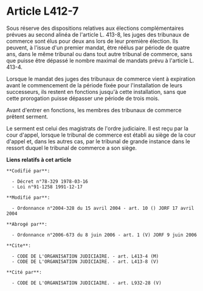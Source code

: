 # Article L412-7

Sous réserve des dispositions relatives aux élections complémentaires prévues au second alinéa de l'article L. 413-8, les
juges des tribunaux de commerce sont élus pour deux ans lors de leur première élection. Ils peuvent, à l'issue d'un premier
mandat, être réélus par période de quatre ans, dans le même tribunal ou dans tout autre tribunal de commerce, sans que puisse
être dépassé le nombre maximal de mandats prévu à l'article L. 413-4.

Lorsque le mandat des juges des tribunaux de commerce vient à expiration avant le commencement de la période fixée pour
l'installation de leurs successeurs, ils restent en fonctions jusqu'à cette installation, sans que cette prorogation puisse
dépasser une période de trois mois.

Avant d'entrer en fonctions, les membres des tribunaux de commerce prêtent serment.

Le serment est celui des magistrats de l'ordre judiciaire. Il est reçu par la cour d'appel, lorsque le tribunal de commerce
est établi au siège de la cour d'appel et, dans les autres cas, par le tribunal de grande instance dans le ressort duquel le
tribunal de commerce a son siège.

**Liens relatifs à cet article**

	**Codifié par**:

	  - Décret n°78-329 1978-03-16
	  - Loi n°91-1258 1991-12-17

	**Modifié par**:

	  - Ordonnance n°2004-328 du 15 avril 2004 - art. 10 () JORF 17 avril 2004

	**Abrogé par**:

	  - Ordonnance n°2006-673 du 8 juin 2006 - art. 1 (V) JORF 9 juin 2006

	**Cite**:

	  - CODE DE L'ORGANISATION JUDICIAIRE. - art. L413-4 (M)
	  - CODE DE L'ORGANISATION JUDICIAIRE. - art. L413-8 (V)

	**Cité par**:

	  - CODE DE L'ORGANISATION JUDICIAIRE. - art. L932-28 (V)
